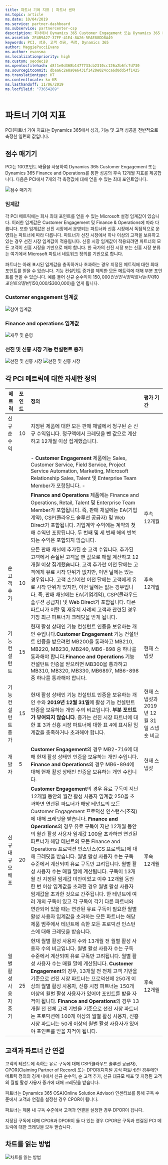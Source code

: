 ```yaml
---
title: 파트너 기여 지표 | 파트너 센터
ms.topic: article
ms.date: 10/04/2019
ms.service: partner-dashboard
ms.subservice: partnercenter-csp
description: 회사에서 Dynamics 365 Customer Engagement 또는 Dynamics 365 Finance and Operations를 수행하는 방법을 보여 주는 데이터
ms.assetid: 2F4B9A27-37FF-41E4-8A26-5EAE88DD8A49
keywords: PCI, 성과, 고객 성공, 측정, Dynamics 365
author: MaggiePucciEvans
ms.author: evansma
ms.localizationpriority: high
ms.custom: seodec18
ms.openlocfilehash: d8f1e0d368b1477733cb2310cc126a2b6fc7d730
ms.sourcegitcommit: dbaa6c2e8a0e6431f1420e024cca6d0dd54f1425
ms.translationtype: HT
ms.contentlocale: ko-KR
ms.lasthandoff: 11/06/2019
ms.locfileid: "73654269"
---
```

# <a name="partner-contribution-indicators"></a>파트너 기여 지표

PCI(파트너 기여 지표)는 Dynamics 365에서 성과, 기능 및 고객 성공을 전반적으로 측정한 일련의 값입니다.

## <a name="scoring"></a>점수 매기기

PCI는 100포인트 배율을 사용하여 Dynamics 365 Customer Engagement 또는 Dynamics 365 Finance and Operations를 통한 성공의 후속 12개월 지표를 제공합니다. 다음은 PCI에서 7개의 각 측정값에 대해 얻을 수 있는 최대 포인트입니다.

![점수 매기기](images/pci1.png)

### <a name="thresholds"></a>임계값

각 PCI 메트릭에는 회사 최대 포인트를 얻을 수 있는 Microsoft 설정 임계값이 있습니다. 이러한 임계값은 Customer Engagement 및 Finance & Operations에 따라 다릅니다. 또한 임계값은 선진 시장에서 운영되는 파트너와 신흥 시장에서 독점적으로 운영되는 파트너에 따라 다릅니다. 파트너가 선진 시장에서 하나 이상의 고객을 보유하고 있는 경우 선진 시장 임계값이 적용됩니다. 신흥 시장 임계값이 적용되려면 파트너의 모든 고객이 신흥 시장을 기반으로 해야 합니다. 한 국가의 선진 시장 또는 신흥 시장 분류는 여기에서 Microsoft 파트너 네트워크 정의를 기반으로 합니다.

파트너는 아래 표시된 임계값을 충족하거나 초과하는 경우 지정된 메트릭에 대한 최대 포인트를 얻을 수 있습니다. 기능 컨설턴트 증가를 제외한 모든 메트릭에 대해 부분 포인트를 얻을 수 있습니다. 예를 들어 신규 순수익이 $150,000인 선진 시장 파트너는 최대 10포인트의 절반($150,000/$300,000)을 얻게 됩니다.

### <a name="customer-engagement-thresholds"></a>Customer engagement 임계값

![참여 임계값](images/pci3.png)

### <a name="finance-and-operations-thresholds"></a>Finance and operations 임계값

![재무 및 운영](images/pci4.png)

### <a name="developed-and-emerging-markets-functional-consultant-growth"></a>선진 및 신흥 시장 기능 컨설턴트 증가 

![선진 및 신흥 시장](images/pci6.png)
![선진 및 신흥 시장](images/pci7.png)

## <a name="detailed-definitions-for-each-of-the-pci-metrics"></a>각 PCI 메트릭에 대한 자세한 정의


|**메트릭**   |**포인트**   |**정의**   |**평가 기간**|
|---------------|:--------------------------|:-------------------|:----------|
|신규 순수익|10|지정된 제품에 대한 모든 판매 채널에서 청구된 순 신규 수익입니다. 청구액에서 크레딧을 뺀 값으로 계산하고 12개월 이상 집계했습니다.
||| - **Customer Engagement** 제품에는 Sales, Customer Service, Field Service, Project Service Automation, Marketing, Microsoft Relationship Sales, Talent 및 Enterprise Team Member가 포함됩니다. -
||| **Finance and Operations** 제품에는 Finance and Operations, Retail, Talent 및 Enterprise Team Member가 포함됩니다. 즉, 판매 채널에는 EA(기업계약), CSP(클라우드 솔루션 공급자) 및 Web Direct가 포함됩니다. 기업계약 수익에는 계약의 첫해 수익만 포함됩니다. 두 번째 및 세 번째 해의 반복되는 수익은 포함되지 않습니다.|후속 12개월|
|순 고객 추가|10|모든 판매 채널에 추가된 순 고객 수입니다. 추가된 고객에서 손실된 고객을 뺀 값으로 매월 계산하고 12개월 이상 집계했습니다. 고객 추가란 이전 달에는 고객에게 유료 시작 단위가 없지만, 이번 달에는 있는 경우입니다. 고객 손실이란 이전 달에는 고객에게 유료 시작 단위가 있지만, 이번 달에는 없는 경우입니다. 즉, 판매 채널에는 EA(기업계약), CSP(클라우드 솔루션 공급자) 및 Web Direct가 포함됩니다. 다른 파트너가 이탈 및 재유치 사례의 고객과 관련된 경우 가장 최근 파트너가 크레딧을 받게 됩니다.|후속 12개월|
|기능 컨설턴트|15 |현재 활성 상태인 기능 컨설턴트 인증을 보유하는 개인 수입니다.**Customer Engagement** 기능 컨설턴트 인증을 받으려면 MB200을 통과하고 MB210, MB220, MB230, MB240, MB6-898 중 하나를 통과해야 합니다.**Finance and Operations** 기능 컨설턴트 인증을 받으려면 MB300을 통과하고 MB310, MB320, MB330, MB6897, MB6-898 중 하나를 통과해야 합니다.|현재 스냅샷|
|기능 컨설턴트 증가|15|현재 활성 상태인 기능 컨설턴트 인증을 보유하는 개인 수와 **2019년 12월 31일**에 활성 기능 컨설턴트 인증을 보유하는 개인 수의 비교입니다. **부분 포인트가 부여되지 않습니다**. 증가는 선진 시장 파트너에 대한 표 3과 신흥 시장 파트너에 대한 표 4에 표시된 임계값을 충족하거나 초과해야 합니다.|현재 스냅샷과 2019년 12월 31일 스냅숏 비교|
|개발자|5|**Customer Engagement**의 경우 MB2-716에 대해 현재 활성 상태인 인증을 보유하는 개인 수입니다. **Finance and Operations**의 경우 MB6-894에 대해 현재 활성 상태인 인증을 보유하는 개인 수입니다.|현재 스냅샷|
|신규 대규모 배포|20|**Customer Engagement**의 경우 유료 구독이 지난 12개월 동안의 월간 활성 사용자 임계값 250을 초과하면 연관된 파트너가 해당 테넌트의 모든 Customer Engagement 프로덕션 인스턴스(조직)에 대해 크레딧을 받습니다. **Finance and Operations**의 경우 유료 구독이 지난 12개월 동안의 월간 활성 사용자 임계값 100을 초과하면 연관된 파트너가 해당 테넌트의 모든 Finance and Operations 프로덕션 인스턴스(CS 프로젝트)에 대해 크레딧을 받습니다. 월별 활성 사용자 수는 구독 수준에서 계산되며 유료 구독만 고려됩니다. 월별 활성 사용자 수는 매월 말에 계산됩니다. 구독이 13개월 전 지정된 임계값 미만이었고 이후 12개월 동안 한 번 이상 임계값을 초과한 경우 월별 활성 사용자 임계값을 초과한 것으로 간주됩니다. 한 테넌트에 여러 개의 구독이 있고 각 구독이 각기 다른 파트너와 연관되어 있을 때는 연관된 유료 구독이 필요한 월별 활성 사용자 임계값을 초과하는 모든 파트너는 해당 제품 범주에서 테넌트에 속한 모든 프로덕션 인스턴스에 대해 크레딧을 받습니다.|후속 12개월|
|월별 활성 사용자 증가|25|현재 월별 활성 사용자 수와 13개월 전 월별 활성 사용자 수의 비교입니다. 월별 활성 사용자 수는 구독 수준에서 계산되며 유료 구독만 고려됩니다. 월별 활성 사용자 수는 매월 말에 계산됩니다. **Customer Engagement**의 경우, 13개월 전 전체 고객 기반을 기준으로 선진 시장 파트너는 프로덕션에 250개 이상의 월별 활성 사용자, 신흥 시장 파트너는 150개 이상의 월별 활성 사용자가 있어야 포인트를 받을 자격이 됩니다. **Finance and Operations**의 경우 13개월 전 전체 고객 기반을 기준으로 선진 시장 파트너는 프로덕션에 100개 이상의 월별 활성 사용자, 신흥 시장 파트너는 50개 이상의 월별 활성 사용자가 있어야 포인트를 받을 자격이 됩니다.|후속 12개월|

## <a name="customer-to-partner-association"></a>고객과 파트너 간 연결

고객의 테넌트에 속하는 유료 구독에 대해 CSP(클라우드 솔루션 공급자), CPOR(Claiming Partner of Record) 또는 DPOR(디지털 공식 파트너)인 경우에만 메트릭 정의의 경계 내에서 신규 순수익, 순 고객 추가, 신규 대규모 배포 및 지정된 고객의 월별 활성 사용자 증가에 대해 크레딧을 받습니다.

파트너는 Dynamics 365 OSA(Online Solution Advisor) 인센티브를 통해 구독 수준에서 고객과 연결을 설정한 경우 CPOR이 됩니다.

파트너는 제품 내 구독 수준에서 고객과 연결을 설정한 경우 DPOR이 됩니다.

지정된 구독에 대해 CPOR과 DPOR이 둘 다 있는 경우 CPOR은 구독과 연결된 PCI 메트릭에 대한 크레딧을 모두 받습니다.

## <a name="how-to-read-the-charts"></a>차트를 읽는 방법

![차트를 읽는 방법](images/pci2.png)








